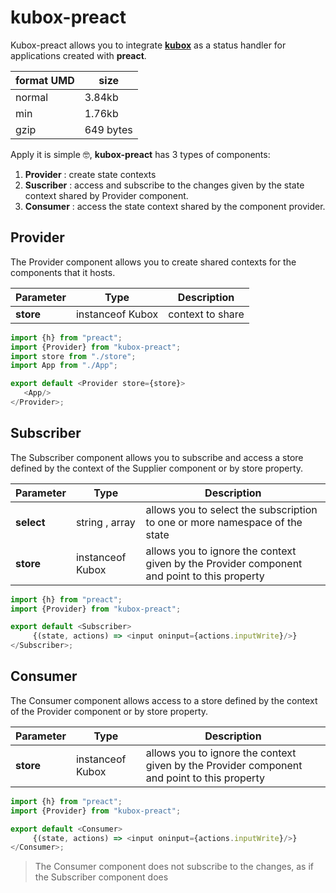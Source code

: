 # kubox-preact

Kubox-preact allows you to integrate **[kubox](https://github.com/uppercod/kubox)** as a status handler for applications created with **preact**.

| format UMD | size |
|------------|------|
| normal |3.84kb |
| min | 1.76kb |
| gzip | 649 bytes |

Apply it is simple 🤓, **kubox-preact** has 3 types of components:

1. **Provider** : create state contexts
2. **Suscriber** : access and subscribe to the changes given by the state context shared by Provider component.
3. **Consumer** : access the state context shared by the component provider.

## Provider

The Provider component allows you to create shared contexts for the components that it hosts.

| Parameter | Type | Description |
|-----------|------|-------------|
| **store** | instanceof Kubox | context to share |

```js
import {h} from "preact";
import {Provider} from "kubox-preact";
import store from "./store";
import App from "./App";

export default <Provider store={store}>
   <App/>
</Provider>;
```

## Subscriber

The Subscriber component allows you to subscribe and access a store defined by the context of the Supplier component or by store property.

| Parameter | Type | Description |
|-----------|------|-------------|
| **select** | string , array | allows you to select the subscription to one or more namespace of the state |
| **store** | instanceof Kubox | allows you to ignore the context given by the Provider component and point to this property |


```js
import {h} from "preact";
import {Provider} from "kubox-preact";

export default <Subscriber>
     {(state, actions) => <input oninput={actions.inputWrite}/>}
</Subscriber>;
```

## Consumer

The Consumer component allows access to a store defined by the context of the Provider component or by store property.


| Parameter | Type | Description |
|-----------|------|-------------|
| **store** | instanceof Kubox | allows you to ignore the context given by the Provider component and point to this property |

```js
import {h} from "preact";
import {Provider} from "kubox-preact";

export default <Consumer>
     {(state, actions) => <input oninput={actions.inputWrite}/>}
</Consumer>;
```
> The Consumer component does not subscribe to the changes, as if the Subscriber component does

